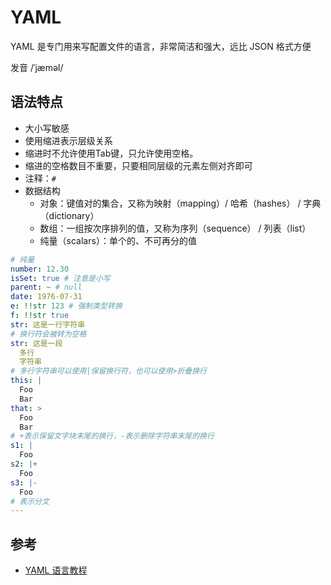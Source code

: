 # YAML

YAML 是专门用来写配置文件的语言，非常简洁和强大，远比 JSON 格式方便

发音 /ˈjæməl/

## 语法特点

- 大小写敏感
- 使用缩进表示层级关系
- 缩进时不允许使用Tab键，只允许使用空格。
- 缩进的空格数目不重要，只要相同层级的元素左侧对齐即可
- 注释：`#`
- 数据结构
  - 对象：键值对的集合，又称为映射（mapping）/ 哈希（hashes） / 字典（dictionary）
  - 数组：一组按次序排列的值，又称为序列（sequence） / 列表（list）
  - 纯量（scalars）：单个的、不可再分的值

```yaml
# 纯量
number: 12.30
isSet: true # 注意是小写
parent: ~ # null
date: 1976-07-31
e: !!str 123 # 强制类型转换
f: !!str true
str: 这是一行字符串
# 换行符会被转为空格
str: 这是一段
  多行
  字符串
# 多行字符串可以使用|保留换行符，也可以使用>折叠换行
this: |
  Foo
  Bar
that: >
  Foo
  Bar
# +表示保留文字块末尾的换行，-表示删除字符串末尾的换行
s1: |
  Foo
s2: |+
  Foo
s3: |-
  Foo
# 表示分文
---
```

## 参考

- [YAML 语言教程](https://www.ruanyifeng.com/blog/2016/07/yaml.html)
